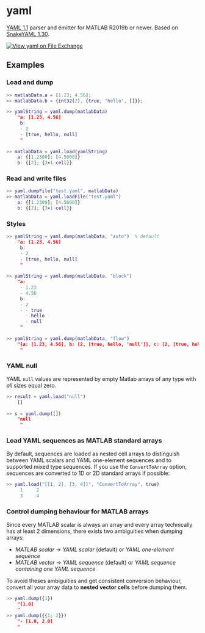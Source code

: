# yaml
[YAML 1.1](https://yaml.org/spec/1.1/) parser and emitter for MATLAB R2019b or newer. Based on [SnakeYAML 1.30](https://bitbucket.org/snakeyaml/snakeyaml/src/master/).

[![View yaml on File Exchange](https://www.mathworks.com/matlabcentral/images/matlab-file-exchange.svg)](https://www.mathworks.com/matlabcentral/fileexchange/106765-yaml)

## Examples
### Load and dump
```Matlab
>> matlabData.a = [1.23; 4.56];
>> matlabData.b = {int32(2), {true, "hello", []}};

>> yamlString = yaml.dump(matlabData)
    "a: [1.23, 4.56]
     b:
     - 2
     - [true, hello, null]
     "
   
>> matlabData = yaml.load(yamlString)
    a: {[1.2300]; [4.5600]}
    b: {[2]; {3×1 cell}}
```

### Read and write files
```Matlab
>> yaml.dumpFile("test.yaml", matlabData)
>> matlabData = yaml.loadFile("test.yaml")
    a: {[1.2300]; [4.5600]}
    b: {[2]; {3×1 cell}}
```

### Styles
```Matlab
>> yamlString = yaml.dump(matlabData, "auto")  % default
    "a: [1.23, 4.56]
     b:
     - 2
     - [true, hello, null]
     "
     
>> yamlString = yaml.dump(matlabData, "block")
    "a: 
     - 1.23
     - 4.56
     b:
     - 2
     - - true
       - hello
       - null
     "
     
>> yamlString = yaml.dump(matlabData, "flow")
    "{a: [1.23, 4.56], b: [2, [true, hello, 'null']], c: [2, [true, hola]]}
     "
```
### YAML null
YAML `null` values are represented by empty Matlab arrays of any type with *all* sizes equal zero.
```Matlab
>> result = yaml.load("null")
    []
    
>> s = yaml.dump([])
    "null
     "
```

### Load YAML sequences as MATLAB standard arrays
By default, sequences are loaded as nested cell arrays to distinguish between YAML scalars and YAML one-element sequences and to supported mixed type sequences. If you use the `ConvertToArray` option, sequences are converted to 1D or 2D standard arrays if possible:
```Matlab
>> yaml.load("[[1, 2], [3, 4]]", "ConvertToArray", true)
     1     2
     3     4
```

### Control dumping behaviour for MATLAB arrays
Since every MATLAB scalar is always an array and every array technically has at least 2 dimensions, there exists two ambiguities when dumping arrays:
- *MATLAB scalar* &rarr; *YAML scalar* (default) or *YAML one-element sequence*
- *MATLAB vector* &rarr; *YAML sequence* (default) or *YAML sequence containing one YAML sequence*

To avoid theses ambiguities and get consistent conversion behaviour, convert all your array data to **nested vector cells** before dumping them.
```Matlab
>> yaml.dump({1})
    "[1.0]
    "
>> yaml.dump({{1; 2}})
    "- [1.0, 2.0]
    "
```

